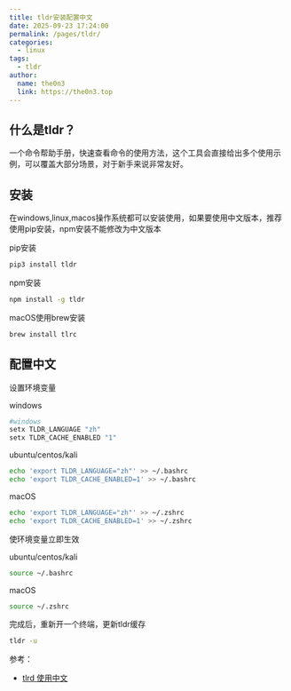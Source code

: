 ```yaml
---
title: tldr安装配置中文
date: 2025-09-23 17:24:00
permalink: /pages/tldr/
categories:
  - linux
tags:
  - tldr
author: 
  name: the0n3
  link: https://the0n3.top
---
```



## 什么是tldr？

一个命令帮助手册，快速查看命令的使用方法，这个工具会直接给出多个使用示例，可以覆盖大部分场景，对于新手来说非常友好。

<!-- more -->


## 安装

在windows,linux,macos操作系统都可以安装使用，如果要使用中文版本，推荐使用pip安装，npm安装不能修改为中文版本



pip安装

```bash
pip3 install tldr
```

npm安装

```bash
npm install -g tldr
```


macOS使用brew安装

```bash
brew install tlrc
```


## 配置中文

设置环境变量

windows

```powershell
#windows
setx TLDR_LANGUAGE "zh"
setx TLDR_CACHE_ENABLED "1"
```


ubuntu/centos/kali

```bash
echo 'export TLDR_LANGUAGE="zh"' >> ~/.bashrc
echo 'export TLDR_CACHE_ENABLED=1' >> ~/.bashrc
```

macOS
```bash
echo 'export TLDR_LANGUAGE="zh"' >> ~/.zshrc
echo 'export TLDR_CACHE_ENABLED=1' >> ~/.zshrc
```

使环境变量立即生效

ubuntu/centos/kali


```bash
source ~/.bashrc
```

macOS
```bash
source ~/.zshrc
```


完成后，重新开一个终端，更新tldr缓存

```bash
tldr -u
```


参考：

- [tlrd 使用中文](https://blog.x-ray.work/2022/10/05/tldr-zh/)